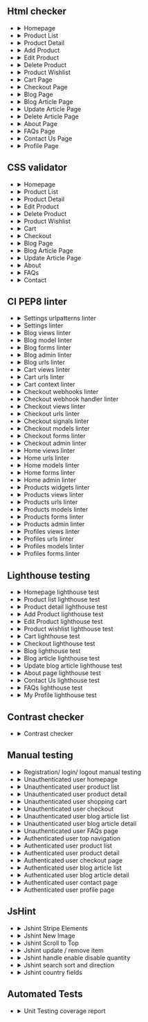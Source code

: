 
## Html checker

- <details>
  <summary>Homepage</summary>

  - ![home page live site](readme_images/html-checker/html-checker-homepage.png)

  </details>

- <details>
  <summary>Product List</summary>

  - ![product list](readme_images/html-checker/html-checker-products-page.png)

  </details>

- <details>
  <summary>Product Detail</summary>

  - ![single product](readme_images/html-checker/html-checker-single-product.png)

  </details>

- <details>
  <summary>Add Product</summary>

  - ![add product](readme_images/html-checker/html-checker-add-product-page.png)

  </details>

- <details>
  <summary>Edit Product</summary>

  - ![edit product](readme_images/html-checker/html-checker-edit-product-page.png)

  </details>

- <details>
  <summary>Delete Product</summary>

  - ![delete product](readme_images/html-checker/html-checker-delete-product-page.png)

  </details>

- <details>
  <summary>Product Wishlist</summary>

  - ![product wishlist](readme_images/html-checker/html-checker-product-wishlist.png)

  </details>

- <details>
  <summary>Cart Page</summary>

  - ![cart page](readme_images/html-checker/html-checker-cart-page.png)

  </details>

- <details>
  <summary>Checkout Page</summary>

  - ![checkout page](readme_images/html-checker/html-checker-checkout-page.png)

  </details>

- <details>
  <summary>Blog Page</summary>

  - ![blog page](readme_images/html-checker/html-checker-blog-page.png)

  </details>

- <details>
  <summary>Blog Article Page</summary>

  - ![blog article page](readme_images/html-checker/html-checker-blog-article-page.png)

  </details>

- <details>

  <summary>Update Article Page</summary>

  - ![Update article page](readme_images/html-checker/html-checker-update-article-page.png)

  </details>

- <details>
  <summary>Delete Article Page</summary>

  - ![Delete article page](readme_images/html-checker/html-checker-delete-article-page.png)

  </details>

- <details>
  <summary>About Page</summary>

  - ![about page](readme_images/html-checker/html-checker-about-page.png)

  </details>

- <details>
  <summary>FAQs Page</summary>

  - ![faqs page](readme_images/html-checker/html-checker-faq-page.png)

  </details>

- <details>
  <summary>Contact Us Page</summary>

  - ![contact us page](readme_images/html-checker/html-checker-contact-page.png)

  </details>

- <details>
  <summary>Profile Page</summary>

  - ![profile page](readme_images/html-checker/html-checker-profile-page.png)

  </details>

## CSS validator

- <details>
  <summary>Homepage</summary>

  - ![homepage](readme_images/css-checker/home-page-css-validation.png)
  
  </details>

- <details>
  <summary>Product List</summary>

  - ![product list](readme_images/css-checker/products-css-validation.png)
  
  </details>

- <details>
  <summary>Product Detail</summary>

  - ![product detail](readme_images/css-checker/single-product-css-validation.png)
  
  </details>

- <details>
  <summary>Edit Product</summary>

  - ![edit product](readme_images/css-checker/edit-product-css-validator.png)
  
  </details>

- <details>
  <summary>Delete Product</summary>

  - ![delete product](readme_images/css-checker/delete-product-css-validation.png)
  
  </details>

- <details>
  <summary>Product Wishlist</summary>

  - ![product wishlist](readme_images/css-checker/wishlist-css-validation.png)
  
  </details>

- <details>
  <summary>Cart</summary>

  - ![cart](readme_images/css-checker/cart-css-validation.png)
  
  </details>

- <details>
  <summary>Checkout</summary>

  - ![checkout](readme_images/css-checker/checkout-page-css-validation.png)
  
  </details>

- <details>
  <summary>Blog Page</summary>

  - ![blog page](readme_images/css-checker/blog-page-css-validation.png)
  
  </details>

- <details>
  <summary>Blog Article Page</summary>

  - ![blog article page](readme_images/css-checker/blog-article-css-validation.png)
  
  </details>

- <details>
  <summary>Update Article Page</summary>

  - ![update article page](readme_images/css-checker/update-article-css-validation.png)
  
  </details>

- <details>
  <summary>About</summary>

  - ![about](readme_images/css-checker/about-page-css-validation.png)
  
  </details>

- <details>
  <summary>FAQs</summary>

  - ![faqs](readme_images/css-checker/faq-page-css-validation.png)
  
  </details>

- <details>
  <summary>Contact</summary>

  - ![contact](readme_images/css-checker/contact-page-css-validation.png)
  
  </details>

## CI PEP8 linter

- <details>
  <summary>Settings urlpatterns linter</summary>

  - ![settings urlpatterns linter](readme_images/ci-pep8-linter/settings-urlpatterns-linter.png)
  
  </details>

- <details>
  <summary>Settings linter</summary>

  - ![settings linter](readme_images/ci-pep8-linter/settings-linter.png)
  
  </details>

- <details>
  <summary>Blog views linter</summary>

  - ![blog views linter](readme_images/ci-pep8-linter/blog-views-linter.png)
  
  </details>

- <details>
  <summary>Blog model linter</summary>

  - ![blog model linter](readme_images/ci-pep8-linter/blog-model-linter.png)
  
  </details>

- <details>
  <summary>Blog forms linter</summary>

  - ![blog forms linter](readme_images/ci-pep8-linter/blog-forms-linter.png)
  
  </details>

- <details>
  <summary>Blog admin linter</summary>

  - ![blog admin linter](readme_images/ci-pep8-linter/blog-admin-linter.png)
  
  </details>

- <details>
  <summary>Blog urls linter</summary>

  - ![blog urls linter](readme_images/ci-pep8-linter/blog-urls-linter.png)
  
  </details>

- <details>
  <summary>Cart views linter</summary>

  - ![cart views linter](readme_images/ci-pep8-linter/cart-views-linter.png)
  
  </details>

- <details>
  <summary>Cart urls linter</summary>

  - ![cart urls linter](readme_images/ci-pep8-linter/cart-urls-linter.png)
  
  </details>

- <details>
  <summary>Cart context linter</summary>

  - ![cart context linter](readme_images/ci-pep8-linter/cart-context-linter.png)
  
  </details>

- <details>
  <summary>Checkout webhooks linter</summary>

  - ![checkout webhooks linter](readme_images/ci-pep8-linter/checkout-webhooks-linter.png)
  
  </details>

- <details>
  <summary>Checkout webhook handler linter</summary>

  - ![checkout webhook handler linter](readme_images/ci-pep8-linter/checkout-webhook-handler.png)
  
  </details>

- <details>
  <summary>Checkout views linter</summary>

  - ![checkout views linter](readme_images/ci-pep8-linter/checkout-views-linter.png)
  
  </details>

- <details>
  <summary>Checkout urls linter</summary>

  - ![checkout urls linter](readme_images/ci-pep8-linter/checkout-urls-linter.png)
  
  </details>

- <details>
  <summary>Checkout signals linter</summary>

  - ![checkout signals linter](readme_images/ci-pep8-linter/checkout-signals-linter.png)
  
  </details>

- <details>
  <summary>Checkout models linter</summary>

  - ![checkout models linter](readme_images/ci-pep8-linter/checkout-models-linter.png)
  
  </details>

- <details>
  <summary>Checkout forms linter</summary>

  - ![checkout forms linter](readme_images/ci-pep8-linter/checkout-forms-linter.png)
  
  </details>

- <details>
  <summary>Checkout admin linter</summary>

  - ![checkout admin linter](readme_images/ci-pep8-linter/checkout-admin-linter.png)
  
  </details>

- <details>
  <summary>Home views linter</summary>

  - ![home views linter](readme_images/ci-pep8-linter/home-views-linter.png)
  
  </details>

- <details>
  <summary>Home urls linter</summary>

  - ![home urls linter](readme_images/ci-pep8-linter/home-urls-linter.png)
  
  </details>

- <details>
  <summary>Home models linter</summary>

  - ![home models linter](readme_images/ci-pep8-linter/home-models-linter.png)
  
  </details>

- <details>
  <summary>Home forms linter</summary>

  - ![home forms linter](readme_images/ci-pep8-linter/home-forms-linter.png)
  
  </details>

- <details>
  <summary>Home admin linter</summary>

  - ![home admin linter](readme_images/ci-pep8-linter/home-admin-linter.png)
  
  </details>

- <details>
  <summary>Products widgets linter</summary>

  - ![products widgets linter](readme_images/ci-pep8-linter/products-widgets-linter.png)
  
  </details>

- <details>
  <summary>Products views linter</summary>

  - ![products views linter](readme_images/ci-pep8-linter/products-views-linter.png)
  
  </details>

- <details>
  <summary>Products urls linter</summary>

  - ![products urls linter](readme_images/ci-pep8-linter/products-urls-linter.png)
  
  </details>

- <details>
  <summary>Products models linter</summary>

  - ![products models linter](readme_images/ci-pep8-linter/products-models-linter.png)
  
  </details>

- <details>
  <summary>Products forms linter</summary>

  - ![products forms linter](readme_images/ci-pep8-linter/products-forms-linter.png)
  
  </details>

- <details>
  <summary>Products admin linter</summary>

  - ![products admin linter](readme_images/ci-pep8-linter/products-admin-linter.png)
  
  </details>

- <details>
  <summary>Profiles views linter</summary>

  - ![profiles views linter](readme_images/ci-pep8-linter/profiles-views-linter.png)
  
  </details>

- <details>
  <summary>Profiles urls linter</summary>

  - ![profiles urls linter](readme_images/ci-pep8-linter/profiles-urls-linter.png)
  
  </details>

- <details>
  <summary>Profiles models linter</summary>

  - ![profiles models linter](readme_images/ci-pep8-linter/profiles-models-linter.png)
  
  </details>
- <details>
  <summary>Profiles forms linter</summary>

  - ![profiles forms linter](readme_images/ci-pep8-linter/profiles-forms-linter.png)
  
  </details>

## Lighthouse testing

- <details>
  <summary>Homepage lighthouse test</summary>

  - ![homepage lighthouse test](readme_images/lighthouse/homepage-lighthouse-test.png)
  
  </details>

- <details>
  <summary>Product list lighthouse test</summary>

  - ![product list lighthouse test](readme_images/lighthouse/products-lighthouse-test.png)
  
  </details>

- <details>
  <summary>Product detail lighthouse test</summary>

  - ![product detail  lighthouse test](readme_images/lighthouse/single-product-lighthouse-test.png)
  
  </details>

- <details>
  <summary>Add Product lighthouse test</summary>

  - ![add product lighthouse test](readme_images/lighthouse/add-product-lighthouse-test.png)
  
  </details>

- <details>
  <summary>Edit Product lighthouse test</summary>

  - ![edit product lighthouse test](readme_images/lighthouse/edit-product-lighthouse-test.png)
  
  </details>

- <details>
  <summary>Product wishlist lighthouse test</summary>

  - ![product wishlist lighthouse test](readme_images/lighthouse/wishlist-lighthouse-test.png)
  
  </details>

- <details>
  <summary>Cart lighthouse test</summary>

  - ![cart lighthouse test](readme_images/lighthouse/cart-lighthouse-test.png)
  
  </details>

- <details>
  <summary>Checkout lighthouse test</summary>

  - ![checkout lighthouse test](readme_images/lighthouse/checkout-lighthouse-test.png)
  
  </details>

- <details>
  <summary>Blog lighthouse test</summary>

  - ![blog lighthouse test](readme_images/lighthouse/blog-lighthouse-test.png)
  
  </details>

- <details>
  <summary>Blog article lighthouse test</summary>

  - ![blog article lighthouse test](readme_images/lighthouse/blog-article-lighthouse-test.png)
  
  </details>

- <details>
  <summary>Update blog article lighthouse test</summary>

  - ![update blog article lighthouse test](readme_images/lighthouse/update-blog-article-lighthouse-test.png)
  
  </details>

- <details>
  <summary>About page lighthouse test</summary>

  - ![about page lighthouse test](readme_images/lighthouse/about-page-lighthouse-test.png)
  
  </details>

- <details>
  <summary>Contact Us lighthouse test</summary>

  - ![contact us lighthouse test](readme_images/lighthouse/contact-us-lighthouse-test.png)
  
  </details>

- <details>
  <summary>FAQs lighthouse test</summary>

  - ![FAQs lighthouse test](readme_images/lighthouse/faqs-lighthouse-test.png)
  
  </details>

- <details>
  <summary>My Profile lighthouse test</summary>

  - ![my profile lighthouse test](readme_images/lighthouse/my-profile-lighthouse-test.png)
  
  </details>

## Contrast checker

- <details>
  <summary>Contrast checker</summary>

  - ![contrast checker](readme_images/webaim-contrast-checker.png)
  
  </details>

## Manual testing

- <details>
  <summary>Registration/ login/ logout manual testing</summary>

  - ![registration/login/logout manual testing](readme_images/manual-testing/manual-testing-registration-login-logout.png)
  
  </details>

- <details>
  <summary>Unauthenticated user homepage</summary>

  - ![unauthenticated user homepage](readme_images/manual-testing/manual-testing-unauthenticated-user-homepage.png)
  
  </details>

- <details>
  <summary>Unauthenticated user product list</summary>

  - ![unauthenticated user product list](readme_images/manual-testing/manual-testing-unauthenticated-user-product-list.png)
  
  </details>

- <details>
  <summary>Unauthenticated user product detail</summary>

  - ![unauthenticated user product detail](readme_images/manual-testing/manual-testing-unauthenticated-user-product-detail.png)
  
  </details>

- <details>
  <summary>Unauthenticated user shopping cart</summary>

  - ![unauthenticated user shopping cart](readme_images/manual-testing/manual-testing-unauthenticated-user-shopping-cart.png)
  
  </details>

- <details>
  <summary>Unauthenticated user checkout</summary>

  - ![unauthenticated user checkout](readme_images/manual-testing/manual-testing-unauthenticated-user-checkout.png)
  
  </details>

- <details>
  <summary>Unauthenticated user blog article list</summary>

  - ![unauthenticated user blog article list](readme_images/manual-testing/manual-testing-blog-article-list.png)
  
  </details>

- <details>
  <summary>Unauthenticated user blog article detail</summary>

  - ![unauthenticated user blog article detail](readme_images/manual-testing/manual-testing-unauthenticated-user-article-detail.png)
  
  </details>

- <details>
  <summary>Unauthenticated user FAQs page</summary>

  - ![unauthenticated user faqs page](readme_images/manual-testing/manual-testing-unathenticated-faqs-page.png)
  
  </details>

- <details>
  <summary>Authenticated user top navigation</summary>

  - ![authenticated user top navigation](readme_images/manual-testing/manual-testing-authenticated-user-topnav.png)
  
  </details>

- <details>
  <summary>Authenticated user product list</summary>

  - ![authenticated user product list](readme_images/manual-testing/manual-testing-authenticated-user-product-list.png)
  
  </details>

- <details>
  <summary>Authenticated user product detail</summary>

  - ![authenticated user product detail](readme_images/manual-testing/manual-testing-authenticated-user-product-detail.png)
  
  </details>

- <details>
  <summary>Authenticated user checkout page</summary>

  - ![authenticated user checkout page](readme_images/manual-testing/manual-testing-authenticated-user-checkout.png)
  
  </details>

- <details>
  <summary>Authenticated user blog article list</summary>

  - ![authenticated user blog article list](readme_images/manual-testing/manual-testing-authenticated-user-blog-article-list.png)
  
  </details>
  
- <details>
  <summary>Authenticated user blog article detail</summary>

  - ![authenticated user blog article detail](readme_images/manual-testing/manual-testing-authenticated-user-blog-article-detail.png)
  
  </details>

- <details>
  <summary>Authenticated user contact page</summary>

  - ![authenticated user contact page](readme_images/manual-testing/manual-testing-authenticated-user-contact-page.png)
  
  </details>

- <details>
  <summary>Authenticated user profile page</summary>

  - ![authenticated user profile page](readme_images/manual-testing/manual-testing-authenticated-user-profile-page.png)
  
  </details>

## JsHint

- <details>
  <summary>Jshint Stripe Elements</summary>

  - ![Jshint stripe elements](readme_images/jshint/jshint-stripe-elements.png)

  </details>

- <details>
  <summary>Jshint New Image</summary>

  - ![Jshint new image](readme_images/jshint/jshint-new-image.png)

  </details>

- <details>
  <summary>Jshint Scroll to Top</summary>

  - ![Jshint scroll to top](readme_images/jshint/jshint-scroll-to-top.png)

  </details>

- <details>
  <summary>Jshint update / remove item</summary>

  - ![Jshint update / remove](readme_images/jshint/jshint-update-remove-item.png)

  </details>

- <details>
  <summary>Jshint handle enable disable quantity</summary>

  - ![Jshint handle enable disable quantity](readme_images/jshint/jshint-handle-enable-disable-quantity.png)

  </details>

- <details>
  <summary>Jshint search sort and direction</summary>

  - ![Jshint search sort and direction](readme_images/jshint/jshint-product-sort-and-direction.png)

  </details>

- <details>
  <summary>Jshint country fields</summary>

  - ![Jshint country fields](readme_images/jshint/jshint-country-fields.png)

  </details>

## Automated Tests

- <details>
  <summary>Unit Testing coverage report</summary>

  - ![Unittest TestCase coverage](readme_images/unittest-coverage-report.png)
  
  </details>
